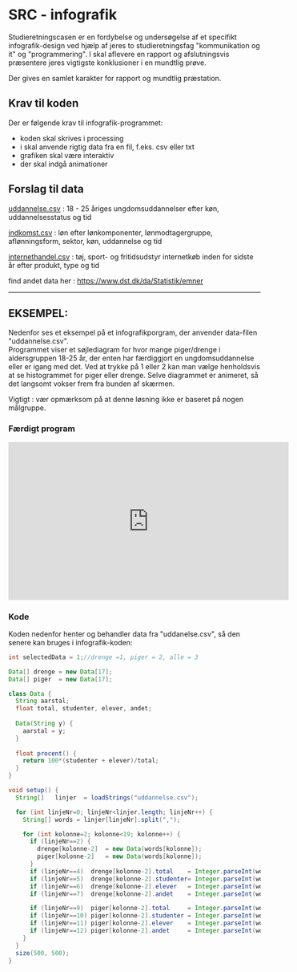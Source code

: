 # SRC - infografik 

Studieretningscasen er en fordybelse og undersøgelse af et specifikt infografik-design ved hjælp af jeres to studieretningsfag "kommunikation og it" og "programmering". I skal aflevere en rapport og afslutningsvis præsentere jeres vigtigste konklusioner i en mundtlig prøve.  

Der gives en samlet karakter for rapport og mundtlig præstation.  


## Krav til koden

Der er følgende krav til infografik-programmet:

- koden skal skrives i processing
- i skal anvende rigtig data fra en fil, f.eks. csv eller txt
- grafiken skal være interaktiv 
- der skal indgå animationer

## Forslag til data

[uddannelse.csv](uddannelse.csv) : 18 - 25 åriges ungdomsuddannelser efter køn, uddannelsesstatus og tid  

[indkomst.csv](indkomst.csv) : løn efter lønkomponenter, lønmodtagergruppe, aflønningsform, sektor, køn, uddannelse og tid

[internethandel.csv](internethandel.csv) : tøj, sport- og fritidsudstyr internetkøb inden for sidste år efter produkt, type og tid

find andet data her : https://www.dst.dk/da/Statistik/emner

-----------------------------------------------------------------------------------------------

## EKSEMPEL:

Nedenfor ses et eksempel på et infografikporgram, der anvender data-filen "uddannelse.csv".   
Programmet viser et søjlediagram for hvor mange piger/drenge i aldersgruppen 18-25 år, der enten har færdiggjort en ungdomsuddannelse eller er igang med det. 
Ved at trykke på 1 eller 2 kan man vælge henholdsvis at se histogrammet for piger eller drenge. 
Selve diagrammet er animeret, så det langsomt vokser frem fra bunden af skærmen.

Vigtigt : vær opmærksom på at denne løsning ikke er baseret på nogen målgruppe. 

### Færdigt program
<iframe width="560" height="315" src="https://www.youtube.com/embed/GCRt13MC7rE" title="YouTube video player" frameborder="0" allow="accelerometer; autoplay; clipboard-write; encrypted-media; gyroscope; picture-in-picture; web-share" allowfullscreen></iframe>

### Kode 

Koden nedenfor henter og behandler data fra "uddanelse.csv", så den senere kan bruges i infografik-koden:

```java
int selectedData = 1;//drenge =1, piger = 2, alle = 3

Data[] drenge = new Data[17];
Data[] piger  = new Data[17];

class Data {
  String aarstal; 
  float total, studenter, elever, andet;  
  
  Data(String y) {
    aarstal = y;
  }
  
  float procent() {   
    return 100*(studenter + elever)/total;
  }
}

void setup() {
  String[]   linjer  = loadStrings("uddannelse.csv");

  for (int linjeNr=0; linjeNr<linjer.length; linjeNr++) {
    String[] words = linjer[linjeNr].split(",");

    for (int kolonne=2; kolonne<19; kolonne++) {
      if (linjeNr==2) { 
        drenge[kolonne-2]  = new Data(words[kolonne]);
        piger[kolonne-2]   = new Data(words[kolonne]);
      }  
      if (linjeNr==4)  drenge[kolonne-2].total    = Integer.parseInt(words[kolonne]);
      if (linjeNr==5)  drenge[kolonne-2].studenter= Integer.parseInt(words[kolonne]);
      if (linjeNr==6)  drenge[kolonne-2].elever   = Integer.parseInt(words[kolonne]);
      if (linjeNr==7)  drenge[kolonne-2].andet    = Integer.parseInt(words[kolonne]);

      if (linjeNr==9)  piger[kolonne-2].total     = Integer.parseInt(words[kolonne]); 
      if (linjeNr==10) piger[kolonne-2].studenter = Integer.parseInt(words[kolonne]);            
      if (linjeNr==11) piger[kolonne-2].elever    = Integer.parseInt(words[kolonne]);
      if (linjeNr==12) piger[kolonne-2].andet     = Integer.parseInt(words[kolonne]);
    }
  }
  size(500, 500);
}
```